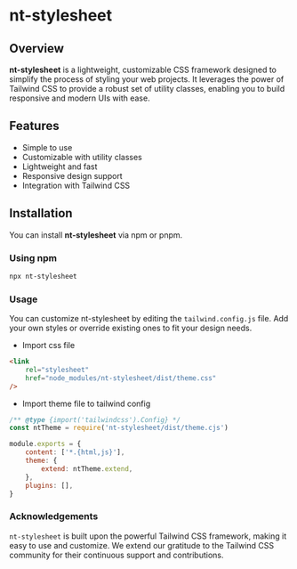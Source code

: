 # nt-stylesheet

## Overview

**nt-stylesheet** is a lightweight, customizable CSS framework designed to simplify the process of styling your web projects. It leverages the power of Tailwind CSS to provide a robust set of utility classes, enabling you to build responsive and modern UIs with ease.

## Features

-   Simple to use
-   Customizable with utility classes
-   Lightweight and fast
-   Responsive design support
-   Integration with Tailwind CSS

## Installation

You can install **nt-stylesheet** via npm or pnpm.

### Using npm

```sh
npx nt-stylesheet
```

### Usage

You can customize nt-stylesheet by editing the `tailwind.config.js` file. Add your own styles or override existing ones to fit your design needs.

-   Import css file

```html
<link
    rel="stylesheet"
    href="node_modules/nt-stylesheet/dist/theme.css"
/>
```

-   Import theme file to tailwind config

```js
/** @type {import('tailwindcss').Config} */
const ntTheme = require('nt-stylesheet/dist/theme.cjs')

module.exports = {
    content: ['*.{html,js}'],
    theme: {
        extend: ntTheme.extend,
    },
    plugins: [],
}
```

### Acknowledgements

`nt-stylesheet` is built upon the powerful Tailwind CSS framework, making it easy to use and customize. We extend our gratitude to the Tailwind CSS community for their continuous support and contributions.

